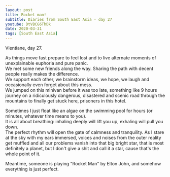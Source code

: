 ```yaml
---
layout: post
title: Rocket man!
subtitle: Diaries from South East Asia - day 27
youtube: DtVBCG6ThDk
date: 2020-03-31
tags: [South East Asia]
---
```


Vientiane, day 27.

As things move fast prepare to feel lost and to live alternate moments of unexplainable euphoria and pure panic.  
We met some new friends along the way. Sharing the path with decent people really makes the difference.  
We support each other, we brainstorm ideas, we hope, we laugh and occasionally even forget about this mess.  
We jumped on this minivan before it was too late, something like 9 hours journey on a ridiculously dangerous,
disastered and scenic road through the mountains to finally get stuck here, prisoners in this hotel.

Sometimes I just float like an algae on the swimming pool for hours (or minutes, whatever time means to you).  
It is all about breathing: inhaling deeply will lift you up, exhaling will pull you down.  
The perfect rhythm will open the gate of calmness and tranquility. As I stare at the sky with my ears immersed,
voices and noises from the outer reality get muffled and all our problems vanish into that big bright star,
that is most definitely a planet, but I don't give a shit and call it a star, cause that's the whole point of it.  

Meantime, someone is playing "Rocket Man" by Elton John, and somehow everything is just perfect.
